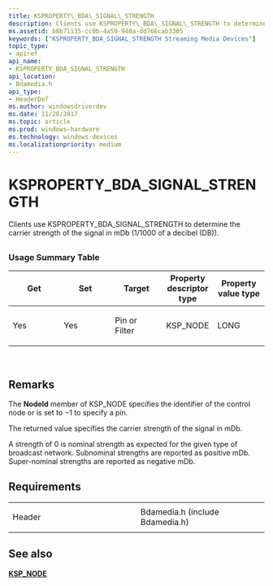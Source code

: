 ```yaml
---
title: KSPROPERTY\_BDA\_SIGNAL\_STRENGTH
description: Clients use KSPROPERTY\_BDA\_SIGNAL\_STRENGTH to determine the carrier strength of the signal in mDb (1/1000 of a decibel (DB)).
ms.assetid: b8b71135-cc0b-4a59-940a-dd766cab3305
keywords: ["KSPROPERTY_BDA_SIGNAL_STRENGTH Streaming Media Devices"]
topic_type:
- apiref
api_name:
- KSPROPERTY_BDA_SIGNAL_STRENGTH
api_location:
- Bdamedia.h
api_type:
- HeaderDef
ms.author: windowsdriverdev
ms.date: 11/28/2017
ms.topic: article
ms.prod: windows-hardware
ms.technology: windows-devices
ms.localizationpriority: medium
---
```


# KSPROPERTY\_BDA\_SIGNAL\_STRENGTH


Clients use KSPROPERTY\_BDA\_SIGNAL\_STRENGTH to determine the carrier strength of the signal in mDb (1/1000 of a decibel (DB)).

## <span id="ddk_ksproperty_bda_signal_strength_ks"></span><span id="DDK_KSPROPERTY_BDA_SIGNAL_STRENGTH_KS"></span>


### <span id="Usage_Summary_Table"></span><span id="usage_summary_table"></span><span id="USAGE_SUMMARY_TABLE"></span>Usage Summary Table

<table>
<colgroup>
<col width="20%" />
<col width="20%" />
<col width="20%" />
<col width="20%" />
<col width="20%" />
</colgroup>
<thead>
<tr class="header">
<th>Get</th>
<th>Set</th>
<th>Target</th>
<th>Property descriptor type</th>
<th>Property value type</th>
</tr>
</thead>
<tbody>
<tr class="odd">
<td><p>Yes</p></td>
<td><p>Yes</p></td>
<td><p>Pin or Filter</p></td>
<td><p>KSP_NODE</p></td>
<td><p>LONG</p></td>
</tr>
</tbody>
</table>

 

Remarks
-------

The **NodeId** member of KSP\_NODE specifies the identifier of the control node or is set to −1 to specify a pin.

The returned value specifies the carrier strength of the signal in mDb.

A strength of 0 is nominal strength as expected for the given type of broadcast network. Subnominal strengths are reported as positive mDb. Super-nominal strengths are reported as negative mDb.

Requirements
------------

<table>
<colgroup>
<col width="50%" />
<col width="50%" />
</colgroup>
<tbody>
<tr class="odd">
<td><p>Header</p></td>
<td>Bdamedia.h (include Bdamedia.h)</td>
</tr>
</tbody>
</table>

## <span id="see_also"></span>See also


[**KSP\_NODE**](https://msdn.microsoft.com/library/windows/hardware/ff566720)

 

 






